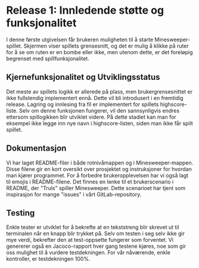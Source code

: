 # Release 1: Innledende støtte og funksjonalitet
I denne første utgivelsen får brukeren muligheten til å starte Minesweeper-spillet. Skjermen viser spillets grensesnitt, og det er mulig å klikke på ruter for å se om ruten er en bombe eller ikke, men utenom dette, er det foreløpig begrenset med spillfunksjonalitet.

## Kjernefunksjonalitet og Utviklingsstatus
Det meste av spillets logikk er allerede på plass, men brukergrensesnittet er ikke fullstendig implementert ennå. Dette vil bli introdusert i en fremtidig release.
Lagring og innlesing fra fil er implementert for spillets highscore-liste. Selv om denne funksjonen fungerer, vil den sannsynligvis endres ettersom spillogikken blir utviklet videre. På dette stadiet kan man for eksempel ikke legge inn nye navn i highscore-listen, siden man ikke får spilt spillet.

## Dokumentasjon
Vi har laget README-filer i både rotnivåmappen og i Minesweeper-mappen. Disse filene gir en kort oversikt over prosjektet og instruksjoner for hvordan man kjører programmet.
For å forbedre brukeropplevelsen har vi også lagt til emojis i README-filene.
Det finnes en lenke til et brukerscenario i README, der "Truls" spiller Minesweeper. Dette scenarioet har tjent som inspirasjon for mange "issues" i vårt GitLab-repository.

## Testing
Enkle tester er utviklet for å bekrefte at en tekststreng blir skrevet ut til terminalen når en knapp blir trykket på. Selv om testen i seg selv ikke gir mye verdi, bekrefter den at test-oppsette fungerer som forventet.
Vi genererer også en Jacoco-rapport hver gang testene kjøres, noe som gir oss mulighet til å vurdere testdekningen. For vår nåværende, enkle kontroller, er testdekningen 100%.
